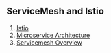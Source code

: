 ## ServiceMesh and Istio

1. [Istio](./Istio.md)
2. [Microservice Architecture](./microservice_architecture.md)
3. [Servicemesh Overview](./servicemesh_overview.md)